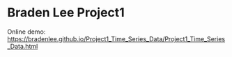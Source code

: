 # Braden Lee Project1
Online demo: https://bradenlee.github.io/Project1_Time_Series_Data/Project1_Time_Series_Data.html
